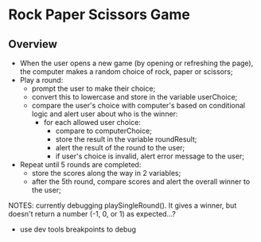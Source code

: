 # Rock Paper Scissors Game

## Overview

- When the user opens a new game (by opening or refreshing the page), the computer makes a random choice of rock, paper or scissors;
- Play a round:
  - prompt the user to make their choice;
  - convert this to lowercase and store in the variable userChoice;
  - compare the user's choice with computer's based on conditional logic and alert user about who is the winner:
    - for each allowed user choice:
      - compare to computerChoice;
      - store the result in the variable roundResult;
      - alert the result of the round to the user;
      - if user's choice is invalid, alert error message to the user;
- Repeat until 5 rounds are completed:
  - store the scores along the way in 2 variables;
  - after the 5th round, compare scores and alert the overall winner to the user;

NOTES:
currently debugging playSingleRound(). It gives a winner, but doesn't return a number (-1, 0, or 1) as expected...?

- use dev tools breakpoints to debug
